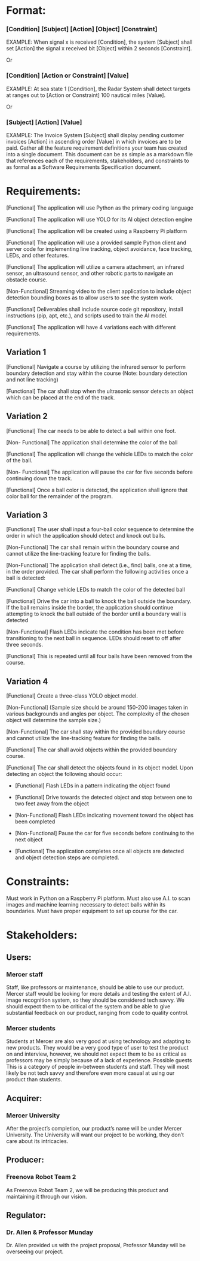 # Format:

### [Condition] [Subject] [Action] [Object] [Constraint]

EXAMPLE: When signal x is received [Condition], the system [Subject] shall set [Action] the signal x received bit [Object] within 2 seconds [Constraint].

Or

### [Condition] [Action or Constraint] [Value]

EXAMPLE: At sea state 1 [Condition], the Radar System shall detect targets at ranges out to [Action or Constraint] 100 nautical miles [Value].

Or

### [Subject] [Action] [Value]

EXAMPLE: The Invoice System [Subject] shall display pending customer invoices [Action] in ascending order [Value] in which invoices are to be paid.
Gather all the feature requirement definitions your team has created into a single document. This document can be as simple as a markdown file that references each of the requirements, stakeholders, and constraints to as formal as a Software Requirements Specification document.

# Requirements: 

[Functional] The application will use Python as the primary coding language 

[Functional] The application will use YOLO for its AI object detection engine

[Functional] The application will be created using a Raspberry Pi platform

[Functional] The application will use a provided sample Python client and server code for implementing line tracking, object avoidance, face tracking, LEDs, and other features. 

[Functional] The application will utilize a camera attachment, an infrared sensor, an ultrasound sensor, and other robotic parts to navigate an obstacle course. 

[Non-Functional] Streaming video to the client application to include object detection bounding boxes as to allow users to see the system work.

[Functional] Deliverables shall include source code git repository, install instructions (pip, apt, etc.), and scripts used to train the AI model.

[Functional] The application will have 4 variations each with different requirements.

## Variation 1 

[Functional] Navigate a course by utilizing the infrared sensor to perform boundary detection and stay within the course (Note: boundary detection and not line tracking)

[Functional] The car shall stop when the ultrasonic sensor detects an object which can be placed at the end of the track.

## Variation 2 

[Functional] The car needs to be able to detect a ball within one foot. 

[Non- Functional] The application shall determine the color of the ball 

[Functional] The application will change the vehicle LEDs to match the color of the ball. 

[Non- Functional] The application will pause the car for five seconds before continuing down the track. 

[Functional] Once a ball color is detected, the application shall ignore that color ball for the remainder of the program.

## Variation 3 

[Functional] The user shall input a four-ball color sequence to determine the order in which the application should detect and knock out balls. 

[Non-Functional] The car shall remain within the boundary course and cannot utilize the line-tracking feature for finding the balls. 

[Non-Functional] The application shall detect (i.e., find) balls, one at a time, in the order provided.  The car shall perform the following activities once a ball is detected: 

[Functional] Change vehicle LEDs to match the color of the detected ball 

[Functional] Drive the car into a ball to knock the ball outside the boundary.  If the ball remains inside the border, the application should continue attempting to knock the ball outside of the border until a boundary wall is detected 

[Non-Functional] Flash LEDs indicate the condition has been met before transitioning to the next ball in sequence.  LEDs should reset to off after three seconds.

[Functional] This is repeated until all four balls have been removed from the course. 

## Variation 4

[Functional] Create a three-class YOLO object model.  

[Non-Functional] (Sample size should be around 150-200 images taken in various backgrounds and angles per object.  The complexity of the chosen object will determine the sample size.) 

[Non-Functional] The car shall stay within the provided boundary course and cannot utilize the line-tracking feature for finding the balls.

[Functional] The car shall avoid objects within the provided boundary course. 

[Functional] The car shall detect the objects found in its object model.  Upon detecting an object the following should occur:

- [Functional] Flash LEDs in a pattern indicating the object found 

- [Functional] Drive towards the detected object and stop between one to two feet away from the object 

- [Non-Functional] Flash LEDs indicating movement toward the object has been completed 

- [Non-Functional] Pause the car for five seconds before continuing to the next object 

- [Functional] The application completes once all objects are detected and object detection steps are completed.

# Constraints:
Must work in Python on a Raspberry Pi platform. Must also use A.I. to scan images and machine learning necessary to detect balls within its boundaries.
Must have proper equipment to set up course for the car.

# Stakeholders:

## Users:
### Mercer staff
Staff, like professors or maintenance, should be able to use our product. Mercer staff would be looking for more details and testing the extent of A.I. image recognition system, so they should be considered tech savvy. We should expect them to be critical of the system and be able to give substantial feedback on our product, ranging from code to quality control.

### Mercer students
Students at Mercer are also very good at using technology and adapting to new products. They would be a very good type of user to test the product on and interview, however, we should not expect them to be as critical as professors may be simply because of a lack of experience.
Possible guests
This is a category of people in-between students and staff. They will most likely be not tech savvy and therefore even more casual at using our product than students.

## Acquirer:
### Mercer University
After the project’s completion, our product’s name will be under Mercer University. The University will want our project to be working, they don’t care about its intricacies.

## Producer:
### Freenova Robot Team 2
As Freenova Robot Team 2, we will be producing this product and maintaining it through our vision.

## Regulator:
### Dr. Allen & Professor Munday
Dr. Allen provided us with the project proposal, Professor Munday will be overseeing our project.
